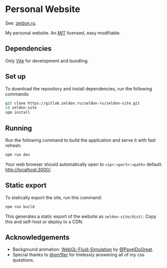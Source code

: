 # Personal Website

See: [zeldon.ru](https://zeldon.ru).

My personal website. An [MIT](https://gitlab.zeldon.ru/zeldon-ru/zeldon-site/-/blob/main/LICENSE) licensed, easy modifiable. 

## Dependencies

Only [Vite](https://vitejs.dev/) for development and bundling.

## Set up

To download the repository and install dependencies, run the following commands:

```bash
git clone https://gitlab.zeldon.ru/zeldon-ru/zeldon-site.git
cd zeldon-site
npm install
```

## Running

Run the following command to build the application and serve it with fast refresh:

```bash
npm run dev
```

Your web browser should automatically open to `<ip>:<port>:<path>` default: [http://localhost:3000/](http://localhost:3000/).

## Static export

To statically export the site, run this command:
```bash
npm run build
```

This generates a static export of the website as `zeldon-site/dist/`. Copy this and self-host or deploy to a CDN.

## Acknowledgements

* Background animation: [WebGL-Fluid-Simulation](https://github.com/PavelDoGreat/WebGL-Fluid-Simulation) by [@PavelDoGreat](https://github.com/PavelDoGreat).
* Special thanks to [@xm1ller](https://github.com/xm1ller) for tirelessly answering all of my css questions.
